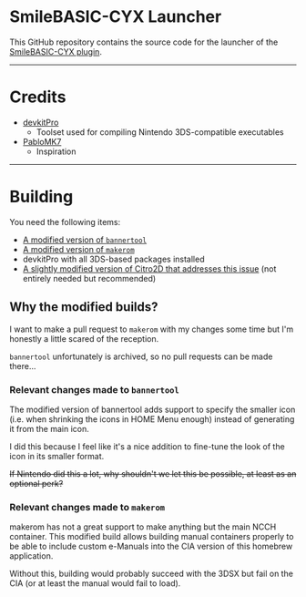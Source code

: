 # SmileBASIC-CYX Launcher

This GitHub repository contains the source code for the launcher of the [SmileBASIC-CYX plugin](https://github.com/CyberYoshi64/PTC3-Plugin).

---

# Credits

- [devkitPro](https://github.com/devkitPro)
    - Toolset used for compiling Nintendo 3DS-compatible executables
- [PabloMK7](https://github.com/PabloMK7)
    - Inspiration

---

# Building

You need the following items:

- [A modified version of `bannertool`](https://github.com/CyberYoshi64/bannertool)
- [A modified version of `makerom`](https://github.com/CyberYoshi64/cy64-scriptbox/blob/main/makerom-cy64.7z)
- devkitPro with all 3DS-based packages installed
- [A slightly modified version of Citro2D that addresses this issue](https://github.com/devkitPro/citro2d/issues/46) (not entirely needed but recommended)


## Why the modified builds?

I want to make a pull request to `makerom` with my changes some time but I'm honestly a little scared of the reception.

`bannertool` unfortunately is archived, so no pull requests can be made there...

### Relevant changes made to `bannertool`

The modified version of bannertool adds support to specify the smaller icon (i.e. when shrinking the icons in HOME Menu enough) instead of generating it from the main icon.

I did this because I feel like it's a nice addition to fine-tune the look of the icon in its smaller format.

~~If Nintendo did this a lot, why shouldn't we let this be possible, at least as an optional perk?~~

### Relevant changes made to `makerom`

makerom has not a great support to make anything but the main NCCH container. This modified build allows building manual containers properly to be able to include custom e-Manuals into the CIA version of this homebrew application.

Without this, building would probably succeed with the 3DSX but fail on the CIA (or at least the manual would fail to load).
